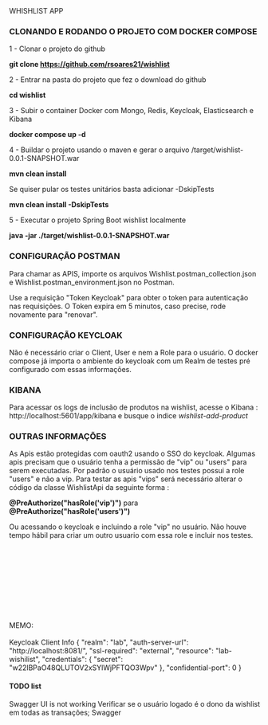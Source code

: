 <div style="font-color=lime">WHISHLIST APP
</div>
<h3>CLONANDO E RODANDO O PROJETO COM DOCKER COMPOSE</h3>

1 - Clonar o projeto do github

<b>git clone https://github.com/rsoares21/wishlist</b>

2 - Entrar na pasta do projeto que fez o download do github

<b>cd wishlist</b>

3 - Subir o container Docker com Mongo, Redis, Keycloak, Elasticsearch e Kibana

<b>docker compose up -d</b>

4 - Buildar o projeto usando o maven e gerar o arquivo /target/wishlist-0.0.1-SNAPSHOT.war

<b>mvn clean install</b>

  Se quiser pular os testes unitários basta adicionar -DskipTests

<b>mvn clean install -DskipTests</b>

5 - Executar o projeto Spring Boot wishlist localmente

<b>java -jar ./target/wishlist-0.0.1-SNAPSHOT.war</b>



<h3>CONFIGURAÇÃO POSTMAN</h3>

Para chamar as APIS, importe os arquivos Wishlist.postman_collection.json e Wishlist.postman_environment.json no Postman.

Use a requisição "Token Keycloak" para obter o token para autenticação nas requisições. O Token expira em 5 minutos, caso precise, rode novamente para "renovar".


<h3>CONFIGURAÇÃO KEYCLOAK</h3>

Não é necessário criar o Client, User e nem a Role para o usuário. O docker compose já importa o ambiente do keycloak com um Realm de testes pré configurado com essas informações.

<h3>KIBANA</h3>

Para acessar os logs de inclusão de produtos na wishlist, acesse o Kibana : http://localhost:5601/app/kibana e busque o indice <i>wishlist-add-product</i>

<h3>OUTRAS INFORMAÇÕES</h3>

As Apis estão protegidas com oauth2 usando o SSO do keycloak. Algumas apis precisam que o usuário tenha a permissão de "vip" ou "users" para serem executadas.
Por padrão o usuário usado nos testes possui a role "users" e não a vip. Para testar as apis "vips" será necessário alterar o código da classe WishlistApi da seguinte forma :

<b>@PreAuthorize("hasRole('vip')")</b>
para
<b>@PreAuthorize("hasRole('users')")</b>

Ou acessando o keycloak e incluindo a role "vip" no usuário. Não houve tempo hábil para criar um outro usuario com essa role e incluir nos testes.



<br><br>
<br><br>
<br><br>
<br><br>

MEMO:<br><br>
Keycloak Client Info
{
  "realm": "lab",
  "auth-server-url": "http://localhost:8081/",
  "ssl-required": "external",
  "resource": "lab-wishilist",
  "credentials": {
    "secret": "w22lBPaO48QLUTOV2xSYlWjPFTQO3Wpv"
  },
  "confidential-port": 0
}

<h4>TODO list</h4>
Swagger UI is not working
Verificar se o usuário logado é o dono da wishlist em todas as transações;
Swagger